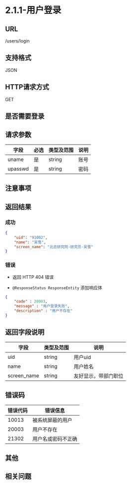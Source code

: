 # 2.1.1-用户登录

## URL

/users/login

## 支持格式

JSON

## HTTP请求方式

GET

## 是否需要登录

## 请求参数

字段 | 必选 | 类型及范围 | 说明
----|------|----------|-------------
uname       | 是   | string  | 账号
upasswd     | 是   | string  | 密码

## 注意事项

## 返回结果

### 成功

```json
{
    "uid": "91002",
    "name": "吴雪",
    "screen_name": "北总研究院-研究员-吴雪"
}
```

### 错误

- 返回 HTTP 404 错误

- `@ResponseStatus ResponseEntity` 添加响应体

```json
{
    "code" : 20003,
    "message" : "用户登录失败",
    "description" : "用户不存在"
}
```

## 返回字段说明

字段 | 类型及范围 | 说明
----|----------|-------------
uid             | string  | 用户uid
name            | string  | 用户姓名
screen_name     | string  | 友好显示，带部门职位

## 错误码

错误代码 | 错误信息
--------|---------
10013   | 被系统屏蔽的用户
20003   | 用户不存在
21302   | 用户名或密码不正确

## 其他

## 相关问题

